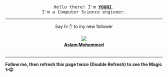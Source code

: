 
<p align='center'>
<samp>
Hello there! I'm <b><a rel='nofollow noopener noreferrer' target='_blank' href='https://github.com/abdelyouni'>YOUNI</a></b>.
<br>I'm a Computer Science engineer.
</samp>
</p>
<hr>
<p align='center'>
<span>Say hi ✋ to my new follower </span></br></br>
<img src='https://avatars1.githubusercontent.com/u/28915508?s=100&amp;v=4'><img src='https://maisonpizza.com/github/abdelyouni/1609917035_img.png' width='1' height='1'><b></br>
<a rel='nofollow noopener noreferrer' target='_blank' href='https://github.com/AssSam7'>Aslam Mohammed</a></b></br></br>
</p>
<hr>
<b>Follow me, then refresh this page twice (Double Refresh) to see the Magic ✨😉</b> 
